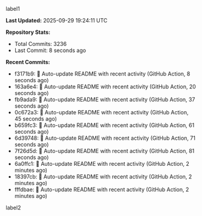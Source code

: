 
label1 
<!-- ACTIVITY_START -->
**Last Updated:** 2025-09-29 19:24:11 UTC

**Repository Stats:**
- Total Commits: 3236
- Last Commit: 8 seconds ago

**Recent Commits:**
- f3171b9: 🤖 Auto-update README with recent activity (GitHub Action, 8 seconds ago)
- 163a6e4: 🤖 Auto-update README with recent activity (GitHub Action, 20 seconds ago)
- fb9ada9: 🤖 Auto-update README with recent activity (GitHub Action, 37 seconds ago)
- 0c672a3: 🤖 Auto-update README with recent activity (GitHub Action, 45 seconds ago)
- b659fc3: 🤖 Auto-update README with recent activity (GitHub Action, 61 seconds ago)
- 6d39748: 🤖 Auto-update README with recent activity (GitHub Action, 71 seconds ago)
- 7f26d5d: 🤖 Auto-update README with recent activity (GitHub Action, 81 seconds ago)
- 6a0ffc1: 🤖 Auto-update README with recent activity (GitHub Action, 2 minutes ago)
- 18397cb: 🤖 Auto-update README with recent activity (GitHub Action, 2 minutes ago)
- fffdbae: 🤖 Auto-update README with recent activity (GitHub Action, 2 minutes ago)
<!-- ACTIVITY_END -->

label2
